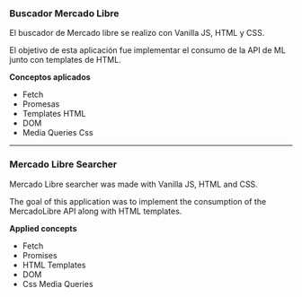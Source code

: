 ### Buscador Mercado Libre

El buscador de Mercado libre se realizo con Vanilla JS, HTML y CSS.

El objetivo de esta aplicación fue implementar el consumo de la API de ML junto con templates de HTML.

**Conceptos aplicados**

- Fetch
- Promesas
- Templates HTML
- DOM
- Media Queries Css

---

### Mercado Libre Searcher

Mercado Libre searcher was made with Vanilla JS, HTML and CSS.

The goal of this application was to implement the consumption of the MercadoLibre API along with HTML templates.

**Applied concepts**

- Fetch
- Promises
- HTML Templates
- DOM
- Css Media Queries

